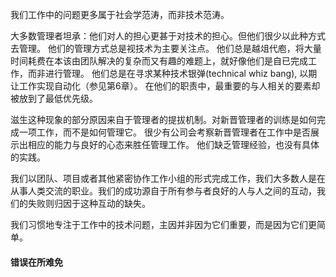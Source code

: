 


我们工作中的问题更多属于社会学范涛，而非技术范涛。

大多数管理者坦承：他们对人的担心更甚于对技术的担心。但他们很少以此种方式去管理。 他们的管理方式总是视技术为主要关注点。 他们总是越俎代庖，将大量时间耗费在本该由团队解决的复杂而又有趣的难题上，就好像他们是自已完成工作，而非进行管理。 他们总是在寻求某种技术银弹(technical whiz bang), 以期让工作实现自动化（参见第6章）。 在他们的职责中，最重要的与人相关的要素却被放到了最低优先级。


滋生这种现象的部分原因来自于管理者的提拔机制。对新晋管理者的训练是如何完成一项工作，而不是如何管理它。 很少有公司会考察新晋管理者在工作中是否展示出相应的能力与良好的心态来胜任管理工作。 他们缺乏管理经验，也没有具体的实践。


我们以团队、项目或者其他紧密协作工作小组的形式完成工作，我们大多数人是在从事人类交流的职业。我们的成功源自于所有参与者良好的人与人之间的互动，我们的失败则归因于这种互动的缺失。


我们习惯地专注于工作中的技术问题，主因并非因为它们重要，而是因为它们更简单。


#### 错误在所难免